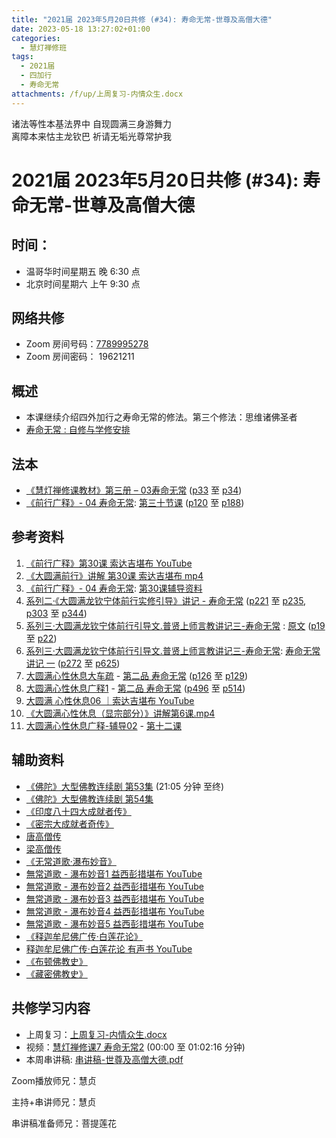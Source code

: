 ```yaml
---
title: "2021届 2023年5月20日共修 (#34): 寿命无常-世尊及高僧大德"
date: 2023-05-18 13:27:02+01:00
categories:
  - 慧灯禅修班
tags:
  - 2021届
  - 四加行
  - 寿命无常
attachments: /f/up/上周复习-内情众生.docx
---
```

<!--StartFragment-->

诸法等性本基法界中 自现圆满三身游舞力\
离障本来怙主龙钦巴 祈请无垢光尊常护我

# 2021届 2023年5月20日共修 (#34): 寿命无常-世尊及高僧大德

## 时间：

* 温哥华时间星期五 晚 6:30 点
* 北京时间星期六 上午 9:30 点

## 网络共修

* Zoom 房间号码：[7789995278](https://us02web.zoom.us/j/7789995278?pwd=VjZmbWJFY2k2K0E5RVB2cTNIQmhqUT09)
* Zoom 房间密码： 19621211

## 概述

* 本课继续介绍四外加行之寿命无常的修法。第三个修法：思维诸佛圣者
* [寿命无常 : 自修与学修安排](https://fohuifayu.com/index.php/huideng-jiangtang/chanxiuke/zen-03/8653-zen03-smwc?title=)

## 法本

* [《慧灯禅修课教材》第三册 – 03寿命无常](https://huidengchanxiu.net/books/b3/3-03) ([p33](https://huidengchanxiu.net/books/b3/3-03/#p33) 至 [p34](https://huidengchanxiu.net/books/b3/3-03/#p34))
* [《前行广释》- 04 寿命无常](https://huidengchanxiu.net/refs/qxgs/qxgs-04wc): [](https://huidengchanxiu.net/refs/qxgs/qxgs-04wc/#%E7%AC%AC%E4%BA%8C%E5%8D%81%E4%B9%9D%E8%8A%82%E8%AF%BE)[第三十节课](https://huidengchanxiu.net/refs/qxgs/qxgs-04wc/#%E7%AC%AC%E4%B8%89%E5%8D%81%E8%8A%82%E8%AF%BE) ([p120](https://huidengchanxiu.net/refs/qxgs/qxgs-04wc#p120) 至 [p188](https://huidengchanxiu.net/refs/qxgs/qxgs-04wc#p188))

## 参考资料

1. [《前行广释》第30课 索达吉堪布 YouTube](https://www.youtube.com/watch?v=lSYLm7JtjBE&list=PLAnEIprIVklfWTKX6X1gI9eR_phiB8B4b&index=32)
2. [《大圆满前行》讲解 第30课 索达吉堪布 mp4](https://s3.ca-central-1.wasabisys.com/hddata/f.huidengchanxiu.net/jmy/007-%E5%A4%A7%E5%9C%86%E6%BB%A1%E5%89%8D%E8%A1%8C%E5%B9%BF%E9%87%8A/007-%E5%89%8D%E8%A1%8C%E5%B9%BF%E9%87%8A%E8%A7%86%E9%A2%91/%e3%80%8a%e5%a4%a7%e5%9c%86%e6%bb%a1%e5%89%8d%e8%a1%8c%e3%80%8b%e8%ae%b2%e8%a7%a3%e7%ac%ac30%e8%af%be.mp4)
3. [《前行广释》- 04 寿命无常](https://huidengchanxiu.net/refs/qxgs/fudao/qxgsfd-04wc): [](https://huidengchanxiu.net/refs/qxgs/fudao/qxgsfd-04wc/#%E5%89%8D%E8%A1%8C%E5%B9%BF%E9%87%8A%E7%AC%AC29%E8%AF%BE%E8%BE%85%E5%AF%BC%E8%B5%84%E6%96%99)[第30课辅导资料](https://huidengchanxiu.net/refs/qxgs/fudao/qxgsfd-04wc/#%E5%89%8D%E8%A1%8C%E5%B9%BF%E9%87%8A%E7%AC%AC30%E8%AF%BE%E8%BE%85%E5%AF%BC%E8%B5%84%E6%96%99)
4. [系列二·《大圆满龙钦宁体前行实修引导》讲记 - 寿命无常](https://huidengchanxiu.net/refs/xmfw/s2-sxyd2-smwc) ([p221](https://huidengchanxiu.net/refs/xmfw/s2-sxyd2-smwc/#p221) 至 [p235](https://huidengchanxiu.net/refs/xmfw/s2-sxyd2-smwc/#p235), [p303](https://huidengchanxiu.net/refs/xmfw/s2-sxyd2-smwc/#p303) 至 [p344](https://huidengchanxiu.net/refs/xmfw/s2-sxyd2-smwc/#p344))
5. [系列三·大圆满龙钦宁体前行引导文.普贤上师言教讲记三-寿命无常](https://huidengchanxiu.net/refs/xmfw/s3-ydw3-smwc) : [原文](https://huidengchanxiu.net/refs/xmfw/s3-ydw3-smwc#%E5%AF%BF%E5%91%BD%E6%97%A0%E5%B8%B8%E4%B8%80%E5%8E%9F%E6%96%87) ([p19](https://huidengchanxiu.net/refs/xmfw/s3-ydw3-smwc/#p19) 至 [p22](https://huidengchanxiu.net/refs/xmfw/s3-ydw3-smwc/#p22))
6. [系列三·大圆满龙钦宁体前行引导文.普贤上师言教讲记三-寿命无常](https://huidengchanxiu.net/refs/xmfw/s3-ydw3-smwc): [](https://huidengchanxiu.net/refs/xmfw/s3-ydw3-smwc#%E5%AF%BF%E5%91%BD%E6%97%A0%E5%B8%B8%E8%AE%B2%E8%AE%B0-%E4%B8%80)[寿命无常讲记 一](https://huidengchanxiu.net/refs/xmfw/s3-ydw3-smwc#%E5%AF%BF%E5%91%BD%E6%97%A0%E5%B8%B8%E8%AE%B2%E8%AE%B0-%E4%B8%80) ([p272](https://huidengchanxiu.net/refs/xmfw/s3-ydw3-smwc/#p272) 至 [p625](https://huidengchanxiu.net/refs/xmfw/s3-ydw3-smwc/#p625))
7. [大圆满心性休息大车疏](https://huidengchanxiu.net/refs/dymxxxx/dymxxxx-dcs) - [第二品 寿命无常](https://huidengchanxiu.net/refs/dymxxxx/dymxxxx-dcs#%E7%AC%AC%E4%BA%8C%E5%93%81-%E5%AF%BF%E5%91%BD%E6%97%A0%E5%B8%B8) ([p126](https://huidengchanxiu.net/refs/dymxxxx/dymxxxx-dcs/#p126) 至 [p129](https://huidengchanxiu.net/refs/dymxxxx/dymxxxx-dcs/#p129))
8. [大圆满心性休息广释1](https://huidengchanxiu.net/refs/dymxxxx/dymxxxx-gs1) - [第二品 寿命无常](https://huidengchanxiu.net/refs/dymxxxx/dymxxxx-gs1#%E7%AC%AC%E4%BA%8C%E5%93%81-%E5%AF%BF%E5%91%BD%E6%97%A0%E5%B8%B8) ([p496](https://huidengchanxiu.net/refs/dymxxxx/dymxxxx-gs1/#p496) 至 [p514](https://huidengchanxiu.net/refs/dymxxxx/dymxxxx-gs1/#p514))
9. [大圆满 心性休息06 ｜索达吉堪布 YouTube](https://www.youtube.com/watch?v=nCxMdwWUiSU&list=PLAnEIprIVklebrDFUKaC67LssdOO2y87p&index=6)
10. [《大圆满心性休息（显宗部分）》讲解第6课.mp4](https://s3.ca-central-1.wasabisys.com/hddata/f.huidengchanxiu.net/jmy/028-%E5%A4%A7%E5%9C%86%E6%BB%A1%E5%BF%83%E6%80%A7%E4%BC%91%E6%81%AF-%E6%98%BE%E5%AE%97%E9%83%A8%E5%88%86/%e3%80%8a%e5%a4%a7%e5%9c%86%e6%bb%a1%e5%bf%83%e6%80%a7%e4%bc%91%e6%81%af%ef%bc%88%e6%98%be%e5%ae%97%e9%83%a8%e5%88%86%ef%bc%89%e3%80%8b%e8%ae%b2%e8%a7%a3%e7%ac%ac6%e8%af%be.mp3)
11. [大圆满心性休息广释-辅导02](https://huidengchanxiu.net/refs/dymxxxx/fudao/fd-02) - [第十二课](https://huidengchanxiu.net/refs/dymxxxx/fudao/fd-02/#%E7%AC%AC%E5%8D%81%E4%BA%8C%E8%AF%BE) 

## 辅助资料

* [《佛陀》大型佛教连续剧 第53集](https://mp.weixin.qq.com/s?__biz=MzU2MDkyNjQ5Ng==&mid=2247485639&idx=1&sn=70725853817ce3deac03c46781101565&chksm=fc01d288cb765b9e3184a23245f9519af2ee5351c496f31e07308176e34f475cf82d262eb3b0&scene=21#wechat_redirect)  (21:05 分钟 至终)
* [《佛陀》大型佛教连续剧 第54集 ](https://mp.weixin.qq.com/s?__biz=MzU2MDkyNjQ5Ng==&mid=2247485639&idx=2&sn=b701e5a045f4d6d0c72eb8a4f01b5380&chksm=fc01d288cb765b9ef536ec616f8983881c1d391355769fe291d659a386565ab0b179845a2718&scene=21#wechat_redirect)
* [《印度八十四大成就者传》](http://read.goodweb.net.cn/news/news_more.asp?lm2=290)
* [《密宗大成就者奇传》](https://drive.google.com/file/d/1N5dfreXlkZyt1cALhAcPUJY3_YZoTMr2/view)
* [唐高僧传](http://www.fjdh.cn/wumin/2013/01/163920203184.html)
* [梁高僧传](https://www.zhonghuadiancang.com/foxuebaodian/lianggaosengzhuan/)
* [《无常道歌·瀑布妙音》](http://read.goodweb.net.cn/news/news_view.asp?newsid=971)
* [無常道歌 - 瀑布妙音1 益西彭措堪布 YouTube](https://www.youtube.com/watch?v=UBGllYTbXe8)
* [無常道歌 - 瀑布妙音2 益西彭措堪布 YouTube](https://www.youtube.com/watch?v=wNnZdg_XXhw)
* [無常道歌 - 瀑布妙音3 益西彭措堪布 YouTube](https://www.youtube.com/watch?v=Tf28ghtkVJU)
* [無常道歌 - 瀑布妙音4 益西彭措堪布 YouTube](https://www.youtube.com/watch?v=amyy9zzs8LQ)
* [無常道歌 - 瀑布妙音5 益西彭措堪布 YouTube](https://www.youtube.com/watch?v=GhmBlZGI0Ak)
* [《释迦牟尼佛广传·白莲花论》](https://mingguang.im/reading/%E9%87%8A%E8%BF%A6%E7%89%9F%E5%B0%BC%E4%BD%9B%E5%B9%BF%E4%BC%A0/%E5%BA%8F%E8%A8%80)
* [释迦牟尼佛广传·白莲花论 有声书 YouTube](https://www.youtube.com/playlist?list=PLYOi3WbNHCBt5UiOjwBNPS8Uyl_3oWTHt)
* [《布顿佛教史》](http://www.fjdh.cn/wumin/2013/03/093514220416.html)
* [《藏密佛教史》](https://drive.google.com/file/d/1cZQ63nAl8HcMbCwz0SHUvk2JXPHFUNaj/view)



## **共修学习内容**

* 上周复习：[上周复习-内情众生.docx](/f/up/上周复习-内情众生.docx)
* 视频：[慧灯禅修课7 寿命无常2](https://fohuifayu.com/index.php/huideng-jiangtang/chanxiuke/zen-03/658-l15076) (00:00 至 01:02:16 分钟)
* 本周串讲稿: [串讲稿-世尊及高僧大德.pdf](/f/up/串讲稿-寿命无常-世尊及高僧大德.pdf)

Zoom播放师兄：慧贞

主持+串讲师兄：慧贞

串讲稿准备师兄：菩提莲花

<!--EndFragment-->